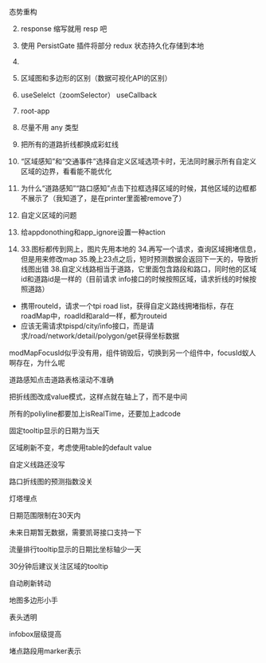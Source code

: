 态势重构



2. response 缩写就用 resp 吧

3. 使用 PersistGate 插件将部分 redux 状态持久化存储到本地

   

4. 

5. 区域图和多边形的区别（数据可视化API的区别）

6. useSelelct（zoomSelector） useCallback

7. root-app

8. 尽量不用 any 类型

9. 把所有的道路折线都换成彩虹线

10. “区域感知”和“交通事件”选择自定义区域选项卡时，无法同时展示所有自定义区域的边界，看看能不能优化

11. 为什么“道路感知”“路口感知”点击下拉框选择区域的时候，其他区域的边框都不展示了（我知道了，是在printer里面被remove了）

12. 自定义区域的问题

13. 给appdonothing和app_ignore设置一种action

14. 
    33.图标都传到网上，图片先用本地的
    34.再写一个请求，查询区域拥堵信息，但是用来修改map
    35.晚上23点之后，短时预测数据会返回下一天的，导致折线图出错
    38.自定义线路相当于道路，它里面包含路段和路口，同时他的区域id和道路id是一样的（目前请求 info接口的时候按照区域，请求折线的时候按照道路）

* 携带routeId，请求一个tpi road list，获得自定义路线拥堵指标，存在roadMap中，roadId和araId一样，都为routeid
* 应该无需请求tpispd/city/info接口，而是请求/road/network/detail/polygon/get获得坐标数据

modMapFocusId似乎没有用，组件销毁后，切换到另一个组件中，focusId蚁人啊存在，为什么呢

道路感知点击道路表格滚动不准确

把折线图改成value模式，这样点就在轴上了，而不是中间

所有的poliyline都要加上isRealTime，还要加上adcode

固定tooltip显示的日期为当天

区域刷新不变，考虑使用table的default value

自定义线路还没写

路口折线图的预测指数没关

灯塔埋点

日期范围限制在30天内

未来日期暂无数据，需要凯哥接口支持一下

流量排行tooltip显示的日期比坐标轴少一天

30分钟后建议关注区域的tooltip

自动刷新转动

地图多边形小手

表头透明

infobox层级提高

堵点路段用marker表示
